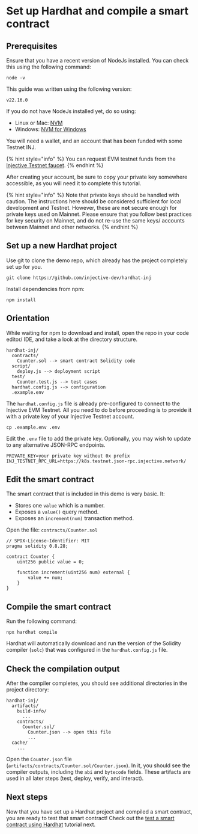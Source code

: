 # Set up Hardhat and compile a smart contract

## Prerequisites

Ensure that you have a recent version of NodeJs installed.
You can check this using the following command:

```shell
node -v
```

This guide was written using the following version:

```text
v22.16.0
```

If you do not have NodeJs installed yet, do so using:

- Linux or Mac: [NVM](https://github.com/nvm-sh/nvm)
- Windows: [NVM for Windows](https://github.com/coreybutler/nvm-windows)

You will need a wallet, and an account that has been funded with some Testnet INJ.

{% hint style="info" %}
You can request EVM testnet funds from the [Injective Testnet faucet](https://testnet.faucet.injective.network/).
{% endhint %}

After creating your account, be sure to copy your private key somewhere accessible, as you will need it to complete this tutorial.

{% hint style="info" %}
Note that private keys should be handled with caution.
The instructions here should be considered sufficient for local development and Testnet.
However, these are **not** secure enough for private keys used on Mainnet.
Please ensure that you follow best practices for key security on Mainnet, and do not re-use the same keys/ accounts between Mainnet and other networks.
{% endhint %}

## Set up a new Hardhat project

Use git to clone the demo repo, which already has the project completely set up for you.

```shell
git clone https://github.com/injective-dev/hardhat-inj
```

Install dependencies from npm:

```shell
npm install
```

## Orientation

While waiting for npm to download and install, open the repo in your code editor/ IDE, and take a look at the directory structure.

```text
hardhat-inj/
  contracts/
    Counter.sol --> smart contract Solidity code
  script/
    deploy.js --> deployment script
  test/
    Counter.test.js --> test cases
  hardhat.config.js --> configuration
  .example.env
```

The `hardhat.config.js` file is already pre-configured to connect to the Injective EVM Testnet.
All you need to do before proceeding is to provide it with a private key of your Injective Testnet account.

```shell
cp .example.env .env
```

Edit the `.env` file to add the private key.
Optionally, you may wish to update to any alternative JSON-RPC endpoints.

```shell
PRIVATE_KEY=your private key without 0x prefix
INJ_TESTNET_RPC_URL=https://k8s.testnet.json-rpc.injective.network/

```

## Edit the smart contract

The smart contract that is included in this demo is very basic. It:

- Stores one `value` which is a number.
- Exposes a `value()` query method.
- Exposes an `increment(num)` transaction method.

Open the file: `contracts/Counter.sol`

```solidity
// SPDX-License-Identifier: MIT
pragma solidity 0.8.28;

contract Counter {
    uint256 public value = 0;

    function increment(uint256 num) external {
        value += num;
    }
}

```

## Compile the smart contract

Run the following command:

```shell
npx hardhat compile
```

Hardhat will automatically download and run the version of the Solidity compiler (`solc`) that was configured in the `hardhat.config.js` file.

## Check the compilation output

After the compiler completes, you should see additional directories in the project directory:

```text
hardhat-inj/
  artifacts/
    build-info/
      ...
    contracts/
      Counter.sol/
        Counter.json --> open this file
        ...
  cache/
    ...
```

Open the `Counter.json` file (`artifacts/contracts/Counter.sol/Counter.json`).
In it, you should see the compiler outputs, including the `abi` and `bytecode` fields.
These artifacts are used in all later steps (test, deploy, verify, and interact).

## Next steps

Now that you have set up a Hardhat project and compiled a smart contract, you are ready to test that smart contract!
Check out the [test a smart contract using Hardhat](./test-hardhat.md) tutorial next.
